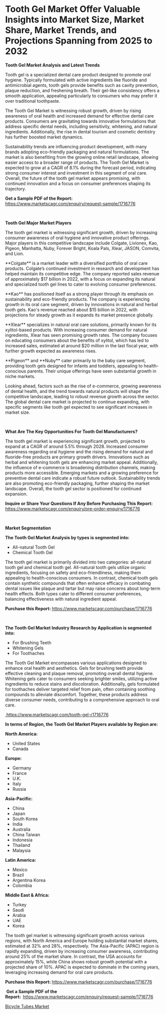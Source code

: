<p><h1>Tooth Gel Market Offer Valuable Insights into Market Size, Market Share, Market Trends, and Projections Spanning from 2025 to 2032</h1></p><p><strong>Tooth Gel Market Analysis and Latest Trends</strong></p>
<p><p>Tooth gel is a specialized dental care product designed to promote oral hygiene. Typically formulated with active ingredients like fluoride and antimicrobial agents, tooth gels provide benefits such as cavity prevention, plaque reduction, and freshening breath. Their gel-like consistency offers a smooth application, appealing particularly to consumers who may prefer it over traditional toothpaste. </p><p>The Tooth Gel Market is witnessing robust growth, driven by rising awareness of oral health and increased demand for effective dental care products. Consumers are gravitating towards innovative formulations that address specific dental needs, including sensitivity, whitening, and natural ingredients. Additionally, the rise in dental tourism and cosmetic dentistry has further boosted market dynamics. </p><p>Sustainability trends are influencing product development, with many brands adopting eco-friendly packaging and natural formulations. The market is also benefiting from the growing online retail landscape, allowing easier access to a broader range of products. The Tooth Gel Market is expected to grow at a CAGR of 8.1% during the forecast period, indicating strong consumer interest and investment in this segment of oral care. Overall, the future of the tooth gel market appears promising, with continued innovation and a focus on consumer preferences shaping its trajectory.</p></p>
<p><strong>Get a Sample PDF of the Report:&nbsp;</strong> <a href="https://www.marketscagr.com/enquiry/request-sample/1716776?utm_campaign=1886&utm_medium=2&utm_source=Github&utm_content=ia&utm_term=09022025&utm_id=tooth-gel">https://www.marketscagr.com/enquiry/request-sample/1716776</a></p>
<p>&nbsp;</p>
<p><strong>Tooth Gel Major Market Players</strong></p>
<p><p>The tooth gel market is witnessing significant growth, driven by increasing consumer awareness of oral hygiene and innovative product offerings. Major players in this competitive landscape include Colgate, Livionex, Kao, Pigeon, Manhatta, Nuby, Forever Bright, Koala Pals, Xlear, JASON, Comvita, and Lion.</p><p>**Colgate** is a market leader with a diversified portfolio of oral care products. Colgate’s continued investment in research and development has helped maintain its competitive edge. The company reported sales revenue of approximately $17 billion in 2022, with a focus on expanding its natural and specialized tooth gel lines to cater to evolving consumer preferences.</p><p>**Kao** has positioned itself as a strong player through its emphasis on sustainability and eco-friendly products. The company is experiencing growth in its oral care segment, driven by innovations in natural and herbal tooth gels. Kao's revenue reached about $15 billion in 2022, with projections for steady growth as it expands its market presence globally.</p><p>**Xlear** specializes in natural oral care solutions, primarily known for its xylitol-based products. With increasing consumer demand for natural ingredients, Xlear has seen promising growth rates. The company focuses on educating consumers about the benefits of xylitol, which has led to increased sales, estimated at around $20 million in the last fiscal year, with further growth expected as awareness rises.</p><p>**Pigeon** and **Nuby** cater primarily to the baby care segment, providing tooth gels designed for infants and toddlers, appealing to health-conscious parents. Their unique offerings have seen substantial growth in niche markets.</p><p>Looking ahead, factors such as the rise of e-commerce, growing awareness of dental health, and the trend towards natural products will shape the competitive landscape, leading to robust revenue growth across the sector. The global dental care market is projected to continue expanding, with specific segments like tooth gel expected to see significant increases in market size.</p></p>
<p>&nbsp;</p>
<p><strong>What Are The Key Opportunities For Tooth Gel Manufacturers?</strong></p>
<p><p>The tooth gel market is experiencing significant growth, projected to expand at a CAGR of around 5.5% through 2028. Increased consumer awareness regarding oral hygiene and the rising demand for natural and fluoride-free products are primary growth drivers. Innovations such as herbal and whitening tooth gels are enhancing market appeal. Additionally, the influence of e-commerce is broadening distribution channels, making products more accessible. Emerging markets and a growing preference for preventive dental care indicate a robust future outlook. Sustainability trends are also promoting eco-friendly packaging, further shaping the market landscape. Overall, the tooth gel sector is positioned for continued expansion.</p></p>
<p><strong>Inquire or Share Your Questions If Any Before Purchasing This Report:</strong> <a href="https://www.marketscagr.com/enquiry/pre-order-enquiry/1716776?utm_campaign=1886&utm_medium=2&utm_source=Github&utm_content=ia&utm_term=09022025&utm_id=tooth-gel">https://www.marketscagr.com/enquiry/pre-order-enquiry/1716776</a></p>
<p>&nbsp;</p>
<p><strong>Market Segmentation</strong></p>
<p><strong>The Tooth Gel Market Analysis by types is segmented into:</strong></p>
<p><ul><li>All-natural Tooth Gel</li><li>Chemical Tooth Gel</li></ul></p>
<p><p>The tooth gel market is primarily divided into two categories: all-natural tooth gel and chemical tooth gel. All-natural tooth gels utilize organic ingredients, focusing on safety and eco-friendliness, making them appealing to health-conscious consumers. In contrast, chemical tooth gels contain synthetic compounds that often enhance efficacy in combating dental issues like plaque and tartar but may raise concerns about long-term health effects. Both types cater to different consumer preferences, balancing effectiveness with natural ingredient appeal.</p></p>
<p><strong>Purchase this Report:&nbsp;</strong><a href="https://www.marketscagr.com/purchase/1716776?utm_campaign=1886&utm_medium=2&utm_source=Github&utm_content=ia&utm_term=09022025&utm_id=tooth-gel">https://www.marketscagr.com/purchase/1716776</a></p>
<p>&nbsp;</p>
<p><strong>The Tooth Gel Market Industry Research by Application is segmented into:</strong></p>
<p><ul><li>For Brushing Teeth</li><li>Whitening Gels</li><li>For Toothaches</li></ul></p>
<p><p>The Tooth Gel Market encompasses various applications designed to enhance oral health and aesthetics. Gels for brushing teeth provide effective cleaning and plaque removal, promoting overall dental hygiene. Whitening gels cater to consumers seeking brighter smiles, utilizing active ingredients to reduce stains and discoloration. Additionally, gels formulated for toothaches deliver targeted relief from pain, often containing soothing compounds to alleviate discomfort. Together, these products address diverse consumer needs, contributing to a comprehensive approach to oral care.</p></p>
<p><a href="https://www.marketscagr.com/tooth-gel-r1716776?utm_campaign=1886&utm_medium=2&utm_source=Github&utm_content=ia&utm_term=09022025&utm_id=tooth-gel">&nbsp;https://www.marketscagr.com/tooth-gel-r1716776</a></p>
<p><strong>In terms of Region, the Tooth Gel Market Players available by Region are:</strong></p>
<p>
    <p> <strong> North America: </strong>
        <ul>
            <li>United States</li>
            <li>Canada</li>
        </ul>
        </p> 
    <p> <strong> Europe: </strong>
        <ul>
            <li>Germany</li>
            <li>France</li>
            <li>U.K.</li>
            <li>Italy</li>
            <li>Russia</li>
        </ul>
        </p> 
    <p> <strong> Asia-Pacific: </strong>
        <ul>
            <li>China</li>
            <li>Japan</li>
            <li>South Korea</li>
            <li>India</li>
            <li>Australia</li>
            <li>China Taiwan</li>
            <li>Indonesia</li>
            <li>Thailand</li>
            <li>Malaysia</li>
        </ul>
        </p> 
    <p> <strong> Latin America: </strong>
        <ul>
            <li>Mexico</li>
            <li>Brazil</li>
            <li>Argentina Korea</li>
            <li>Colombia</li>
        </ul>
        </p> 
    <p> <strong> Middle East & Africa: </strong>
        <ul>
            <li>Turkey</li>
            <li>Saudi</li>
            <li>Arabia</li>
            <li>UAE</li>
            <li>Korea</li>
        </ul>
    </p>
    </p>
<p><p>The tooth gel market is witnessing significant growth across various regions, with North America and Europe holding substantial market shares, estimated at 32% and 28%, respectively. The Asia-Pacific (APAC) region is rapidly expanding, driven by increasing consumer awareness, contributing around 25% of the market share. In contrast, the USA accounts for approximately 15%, while China shows robust growth potential with a projected share of 10%. APAC is expected to dominate in the coming years, leveraging increasing demand for oral care products.</p></p>
<p><strong>Purchase this Report: </strong><a href="https://www.marketscagr.com/purchase/1716776?utm_campaign=1886&utm_medium=2&utm_source=Github&utm_content=ia&utm_term=09022025&utm_id=tooth-gel">https://www.marketscagr.com/purchase/1716776</a></p>
<p>&nbsp;<strong>Get a Sample PDF of the Report:&nbsp;&nbsp;</strong><a href="https://www.marketscagr.com/enquiry/request-sample/1716776?utm_campaign=1886&utm_medium=2&utm_source=Github&utm_content=ia&utm_term=09022025&utm_id=tooth-gel">https://www.marketscagr.com/enquiry/request-sample/1716776</a></p>
<p><strong></strong></p>
<p><p><a href="https://github.com/luckyshygirl/Market-Research-Report-List-7/blob/main/bicycle-tubes-market.md?utm_campaign=1886&utm_medium=2&utm_source=Github&utm_content=ia&utm_term=09022025&utm_id=tooth-gel">Bicycle Tubes Market</a></p></p>